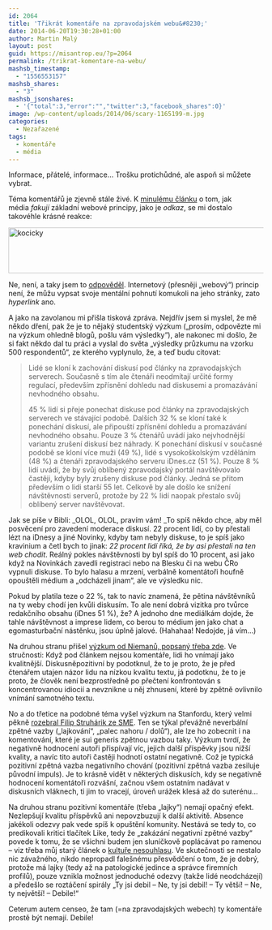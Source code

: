 ```yaml
---
id: 2064
title: 'Třikrát komentáře na zpravodajském webu&#8230;'
date: 2014-06-20T19:30:28+01:00
author: Martin Malý
layout: post
guid: https://misantrop.eu/?p=2064
permalink: /trikrat-komentare-na-webu/
mashsb_timestamp:
  - "1556553157"
mashsb_shares:
  - "3"
mashsb_jsonshares:
  - '{"total":3,"error":"","twitter":3,"facebook_shares":0}'
image: /wp-content/uploads/2014/06/scary-1165199-m.jpg
categories:
  - Nezařazené
tags:
  - komentáře
  - média
---
```

Informace, přátelé, informace&#8230; Trošku protichůdné, ale aspoň si můžete vybrat.

<!--more-->

Téma komentářů je zjevně stále živé. K [minulému článku](https://misantrop.eu/online-media-a-odkazy-kapitola-68/ "Online média a odkazy, kapitola 68") o tom, jak média _fakují_ základní webové principy, jako je _odkaz_, se mi dostalo takovéhle krásné reakce:

[<img class="aligncenter size-full wp-image-2065" src="https://misantrop.eu/wp-content/uploads/2014/06/kocicky.png" alt="kocicky" width="577" height="90" srcset="https://misantrop.eu/wp-content/uploads/2014/06/kocicky.png 577w, https://misantrop.eu/wp-content/uploads/2014/06/kocicky-200x31.png 200w, https://misantrop.eu/wp-content/uploads/2014/06/kocicky-500x77.png 500w" sizes="(max-width: 577px) 100vw, 577px" />](https://misantrop.eu/wp-content/uploads/2014/06/kocicky.png)

Ne, není, a taky jsem to [odpověděl](https://twitter.com/adent/status/477335417021161472). Internetový (přesněji &#8222;webový&#8220;) princip není, že můžu vypsat svoje mentální pohnutí komukoli na jeho stránky, zato _hyperlink_ ano.

A jako na zavolanou mi přišla tisková zpráva. Nejdřív jsem si myslel, že mě někdo dření, pak že je to nějaký studentský výzkum (&#8222;prosím, odpovězte mi na výzkum ohledně blogů, pošlu vám výsledky&#8220;), ale nakonec mi došlo, že si fakt někdo dal tu práci a vyslal do světa &#8222;výsledky průzkumu na vzorku 500 respondentů&#8220;, ze kterého vyplynulo, že, a teď budu citovat:

> Lidé se kloní k zachování diskusí pod články na zpravodajských serverech. Současně s tím ale čtenáři neodmítají určité formy regulací, především zpřísnění dohledu nad diskusemi a promazávání nevhodného obsahu.
> 
> 45 % lidí si přeje ponechat diskuse pod články na zpravodajských serverech ve stávající podobě. Dalších 32 % se kloní také k ponechání diskusí, ale připouští zpřísnění dohledu a promazávání nevhodného obsahu. Pouze 3 % čtenářů uvádí jako nejvhodnější variantu zrušení diskusí bez náhrady. K ponechání diskusí v současné podobě se kloní více muži (49 %), lidé s vysokoškolským vzděláním (48 %) a čtenáři zpravodajského serveru iDnes.cz (51 %). Pouze 8 % lidí uvádí, že by svůj oblíbený zpravodajský portál navštěvovalo častěji, kdyby byly zrušeny diskuse pod články. Jedná se přitom především o lidi starší 55 let. Celkově by ale došlo ke snížení návštěvnosti serverů, protože by 22 % lidí naopak přestalo svůj oblíbený server navštěvovat.

Jak se píše v Bibli: _OLOL, OLOL, pravím vám! _To spíš někdo chce, aby měl posvěcení pro zavedení moderace diskusí. 22 procent lidí, co by přestali lézt na iDnesy a jiné Novinky, kdyby tam nebyly diskuse, to je spíš jako kravinium a četl bych to jinak: _22 procent lidí říká, že by asi přestali na ten web chodit_. Reálný pokles návštěvnosti by byl spíš do 10 procent, asi jako když na Novinkách zavedli registraci nebo na Blesku či na webu ČRo vypnuli diskuse. To bylo halasu a mrzení, verbálně komentátoři houfně opouštěli médium a &#8222;odcházeli jinam&#8220;, ale ve výsledku nic.

Pokud by platila teze o 22 %, tak to navíc znamená, že pětina návštěvníků na ty weby chodí jen kvůli diskusím. To ale není dobrá vizitka pro tvůrce redakčního obsahu (iDnes 51 %), že? A jednoho dne mediálkám dojde, že tahle návštěvnost a imprese lidem, co berou to médium jen jako chat a egomasturbační nástěnku, jsou úplně jalové. (Hahahaa! Nedojde, já vím&#8230;)

Na druhou stranu přišel [výzkum od Niemanů, popsaný třeba zde](https://www.theatlantic.com/technology/archive/2014/06/internet-comments-and-perceptions-of-quality/371862/). Ve stručnosti: Když pod článkem nejsou komentáře, lidi ho vnímají jako kvalitnější. Diskusněpozitivní by podotknul, že to je proto, že je před čtenářem utajen názor lidu na nízkou kvalitu textu, já podotknu, že to je proto, že člověk není bezprostředně po přečtení konfrontován s koncentrovanou idiocií a nevznikne u něj zhnusení, které by zpětně ovlivnilo vnímání samotného textu.

No a do třetice na podobné téma vyšel výzkum na Stanfordu, který velmi pěkně [rozebral Filip Struhárik ze SME](https://struharik.blog.sme.sk/c/357431/chceli-by-ste-na-facebooku-tlacidlo-nepaci-sa-mi-to-len-to-nie.html). Ten se týkal převážně neverbální zpětné vazby (&#8222;lajkování&#8220;, &#8222;palec nahoru / dolů&#8220;), ale lze ho zobecnit i na komentování, které je sui generis zpětnou vazbou taky. Výzkum tvrdí, že negativně hodnocení autoři přispívají víc, jejich další příspěvky jsou nižší kvality, a navíc tito autoři častěji hodnotí ostatní negativně. Což je typická pozitivní zpětná vazba negativního chování (pozitivní zpětná vazba zesiluje původní impuls). Je to krásně vidět v některých diskusích, kdy se negativně hodnocení komentátoři rozvášní, začnou všem ostatním nadávat v diskusních vláknech, ti jim to vracejí, úroveň urážek klesá až do suterénu&#8230;

Na druhou stranu pozitivní komentáře (třeba &#8222;lajky&#8220;) nemají opačný efekt. Nezlepšují kvalitu příspěvků ani nepovzbuzují k další aktivitě. Absence jakékoli odezvy pak vede spíš k opuštění komunity. Nestává se tedy to, co predikovali kritici tlačítek Like, tedy že &#8222;zakázání negativní zpětné vazby&#8220; povede k tomu, že se všichni budem jen sluníčkově poplácávat po ramenou &#8211; viz třeba můj starý článek o [kultuře nesouhlasu](https://misantrop.eu/kultura-nesouhlasu). Ve skutečnosti se nestalo nic závažného, nikdo nepropadl falešnému přesvědčení o tom, že je dobrý, protože má lajky (tedy až na patologické jedince a správce firemních profilů), pouze vznikla možnost jednoduché odezvy (takže lidé neodcházejí) a předešlo se roztáčení spirály &#8222;Ty jsi debil &#8211; Ne, ty jsi debil! &#8211; Ty větší! &#8211; Ne, ty největší! &#8211; Debile!&#8220;

Ceterum autem censeo, že tam (=na zpravodajských webech) ty komentáře prostě být nemají. Debile!